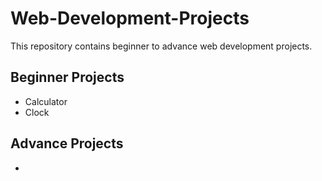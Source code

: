 # Web-Development-Projects
This repository contains beginner to advance web development projects.

## Beginner Projects
- Calculator
- Clock

## Advance Projects
- 
